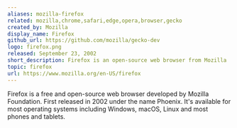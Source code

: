 ```yaml
---
aliases: mozilla-firefox
related: mozilla,chrome,safari,edge,opera,browser,gecko
created_by: Mozilla
display_name: Firefox
github_url: https://github.com/mozilla/gecko-dev
logo: firefox.png
released: September 23, 2002
short_description: Firefox is an open-source web browser from Mozilla
topic: firefox
url: https://www.mozilla.org/en-US/firefox
---
```


Firefox is a free and open-source web browser developed by Mozilla Foundation. First released in 2002 under the name Phoenix. It's available for most operating systems including Windows, macOS, Linux and most phones and tablets.
